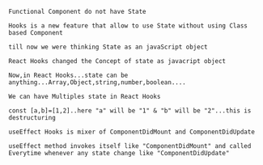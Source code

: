 `Functional Component do not have State`

`Hooks is a new feature that allow to use State without using Class based Component`

`till now we were thinking State as an javaScript object`

`React Hooks changed the Concept of state as javacript object`

`Now,in React Hooks...state can be anything...Array,Object,string,number,boolean....`

`We can have Multiples state in React Hooks`

`const [a,b]=[1,2]..here "a" will be "1" & "b" will be "2"...this is destructuring`

`useEffect Hooks is mixer of ComponentDidMount and ComponentDidUpdate`

`useEffect method invokes itself like "ComponentDidMount" and called Everytime whenever any state change like "ComponentDidUpdate"`

